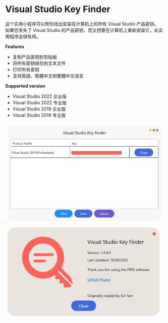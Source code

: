 # Visual Studio Key Finder

这个实用小程序可以帮你找出安装在计算机上的所有 Visual Studio 产品密钥。<br/>
如果您丢失了 Visual Studio 的产品密钥，而又想要在计算机上重新安装它，此实用程序会很有用。

**Features**
- 复制产品密钥到剪贴板
- 将所有密钥保存到文本文件
- 打印所有密钥
- 支持英語、簡體中文和繁體中文语言

**Supported version**
- Visual Studio 2022 企业版
- Visual Studio 2022 专业版
- Visual Studio 2019 企业版
- Visual Studio 2019 专业版


<img src="sample.png" width="500" />
<img src="about.png" width="500" />
